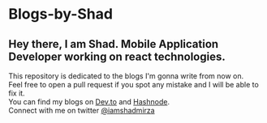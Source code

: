 # Blogs-by-Shad
## Hey there, I am Shad. Mobile Application Developer working on react technologies.
This repository is dedicated to the blogs I'm gonna write from now on.  
Feel free to open a pull request if you spot any mistake and I will be able to fix it.  
You can find my blogs on [Dev.to](https://dev.to/iamshadmirza) and [Hashnode](https://iamshadmirza.hashnode.dev/).  
Connect with me on twitter [@iamshadmirza](https://twitter.com/iamshadmirza)

